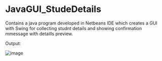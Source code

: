 # JavaGUI_StudeDetails
Contains a java program developed in Netbeans IDE which creates a GUI with Swing for collecting studnt details and showing confirmation mmessage with detaills preview.

Output:


![image](https://github.com/ruchi961/JavaGUI_StudeDetails/assets/128241982/f4630f5c-a51a-4cc2-b569-20f0f1ef29c2)

